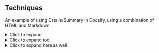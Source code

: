 ## Techniques

An example of using Details/Summary in Docsify, using a combination of HTML and Markdown.

<div class="accordion">

<details>
  <summary>Click to expand</summary>

  **Details Title**
  1. A numbered
  2. list
     * With some
     * Sub bullets
</details>

<details>
  <summary>Click to expand too</summary>

  **Details Title**
  1. A numbered
  2. list
     * With some
     * Sub bullets
</details>

<details>
  <summary>Click to expand here as well</summary>

  **Details Title**
  1. A numbered
  2. list
     * With some
     * Sub bullets
</details>

</div>
